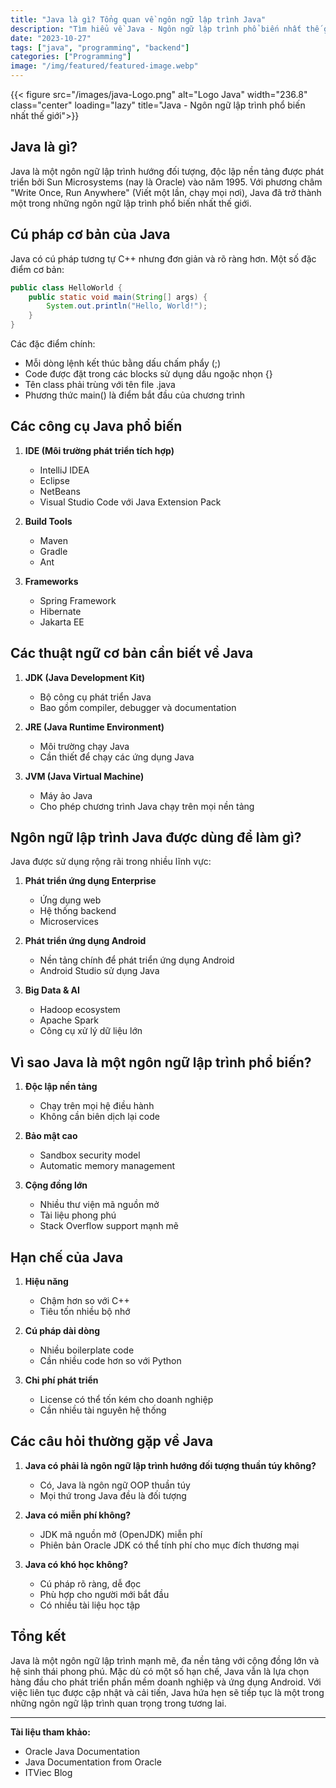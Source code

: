 ```yaml
---
title: "Java là gì? Tổng quan về ngôn ngữ lập trình Java"
description: "Tìm hiểu về Java - Ngôn ngữ lập trình phổ biến nhất thế giới"
date: "2023-10-27"
tags: ["java", "programming", "backend"]
categories: ["Programming"]
image: "/img/featured/featured-image.webp"
---
```


{{< figure src="/images/java-Logo.png" alt="Logo Java" width="236.8" class="center" loading="lazy" title="Java - Ngôn ngữ lập trình phổ biến nhất thế giới">}}

## Java là gì?

Java là một ngôn ngữ lập trình hướng đối tượng, độc lập nền tảng được phát triển bởi Sun Microsystems (nay là Oracle) vào năm 1995. Với phương châm "Write Once, Run Anywhere" (Viết một lần, chạy mọi nơi), Java đã trở thành một trong những ngôn ngữ lập trình phổ biến nhất thế giới.

## Cú pháp cơ bản của Java

Java có cú pháp tương tự C++ nhưng đơn giản và rõ ràng hơn. Một số đặc điểm cơ bản:

```java
public class HelloWorld {
    public static void main(String[] args) {
        System.out.println("Hello, World!");
    }
}
```

Các đặc điểm chính:
- Mỗi dòng lệnh kết thúc bằng dấu chấm phẩy (;)
- Code được đặt trong các blocks sử dụng dấu ngoặc nhọn {}
- Tên class phải trùng với tên file .java
- Phương thức main() là điểm bắt đầu của chương trình

## Các công cụ Java phổ biến

1. **IDE (Môi trường phát triển tích hợp)**
   - IntelliJ IDEA
   - Eclipse
   - NetBeans
   - Visual Studio Code với Java Extension Pack

2. **Build Tools**
   - Maven
   - Gradle
   - Ant

3. **Frameworks**
   - Spring Framework
   - Hibernate
   - Jakarta EE

## Các thuật ngữ cơ bản cần biết về Java

1. **JDK (Java Development Kit)**
   - Bộ công cụ phát triển Java
   - Bao gồm compiler, debugger và documentation

2. **JRE (Java Runtime Environment)**
   - Môi trường chạy Java
   - Cần thiết để chạy các ứng dụng Java

3. **JVM (Java Virtual Machine)**
   - Máy ảo Java
   - Cho phép chương trình Java chạy trên mọi nền tảng

## Ngôn ngữ lập trình Java được dùng để làm gì?

Java được sử dụng rộng rãi trong nhiều lĩnh vực:

1. **Phát triển ứng dụng Enterprise**
   - Ứng dụng web
   - Hệ thống backend
   - Microservices

2. **Phát triển ứng dụng Android**
   - Nền tảng chính để phát triển ứng dụng Android
   - Android Studio sử dụng Java

3. **Big Data & AI**
   - Hadoop ecosystem
   - Apache Spark
   - Công cụ xử lý dữ liệu lớn

## Vì sao Java là một ngôn ngữ lập trình phổ biến?

1. **Độc lập nền tảng**
   - Chạy trên mọi hệ điều hành
   - Không cần biên dịch lại code

2. **Bảo mật cao**
   - Sandbox security model
   - Automatic memory management

3. **Cộng đồng lớn**
   - Nhiều thư viện mã nguồn mở
   - Tài liệu phong phú
   - Stack Overflow support mạnh mẽ

## Hạn chế của Java

1. **Hiệu năng**
   - Chậm hơn so với C++
   - Tiêu tốn nhiều bộ nhớ

2. **Cú pháp dài dòng**
   - Nhiều boilerplate code
   - Cần nhiều code hơn so với Python

3. **Chi phí phát triển**
   - License có thể tốn kém cho doanh nghiệp
   - Cần nhiều tài nguyên hệ thống

## Các câu hỏi thường gặp về Java

1. **Java có phải là ngôn ngữ lập trình hướng đối tượng thuần túy không?**
   - Có, Java là ngôn ngữ OOP thuần túy
   - Mọi thứ trong Java đều là đối tượng

2. **Java có miễn phí không?**
   - JDK mã nguồn mở (OpenJDK) miễn phí
   - Phiên bản Oracle JDK có thể tính phí cho mục đích thương mại

3. **Java có khó học không?**
   - Cú pháp rõ ràng, dễ đọc
   - Phù hợp cho người mới bắt đầu
   - Có nhiều tài liệu học tập

## Tổng kết

Java là một ngôn ngữ lập trình mạnh mẽ, đa nền tảng với cộng đồng lớn và hệ sinh thái phong phú. Mặc dù có một số hạn chế, Java vẫn là lựa chọn hàng đầu cho phát triển phần mềm doanh nghiệp và ứng dụng Android. Với việc liên tục được cập nhật và cải tiến, Java hứa hẹn sẽ tiếp tục là một trong những ngôn ngữ lập trình quan trọng trong tương lai.

---
**Tài liệu tham khảo:**
- Oracle Java Documentation
- Java Documentation from Oracle
- ITViec Blog